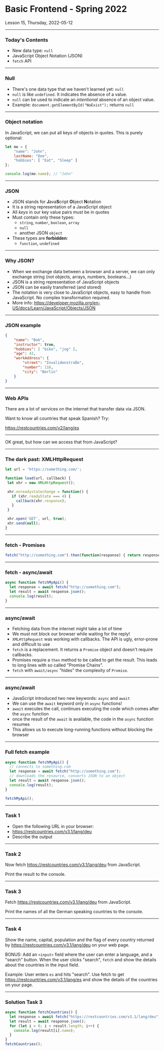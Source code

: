 <!-- .slide: id="lesson15" -->

# Basic Frontend - Spring 2022

Lesson 15, Thursday, 2022-05-12

---

### Today's Contents

* New data type: `null`
* JavaScript Object Notation (JSON)
* `fetch` API

---

### Null

* There's one data type that we haven't learned yet: `null`
* `null` is like `undefined`. It indicates the absence of a value.
* `null` can be used to indicate an *intentional* absence of an object value.
* Example: `document.getElementById("NoExist");` returns `null`

---

### Object notation

In JavaScript, we can put all keys of objects in quotes. This is purely optional:

```js
let me = {
    "name": "John",
    lastName: "Doe",
    "hobbies": [ "Eat", "Sleep" ]
};

console.log(me.name); // "John"
```

---

### JSON

* JSON stands for **J**ava**S**cript **O**bject **N**otation
* It is a string representation of a JavaScript object
* All *keys* in our key value pairs must be in quotes
* Must contain only these types:
   * `string`, `number`, `boolean`, `array`
   * `null`
   * another JSON `object`
* These types are **forbidden**:
   * `function`, `undefined`

---

### Why JSON?

* When we exchange data between a browser and a server, we can only exchange string (not objects, arrays, numbers, booleans...)
* JSON is a string representation of JavaScript objects
* JSON can be easily transferred (and stored)
* The notation is very close to JavaScript objects, easy to handle from JavaScript. No complex transformation required.
* More info: https://developer.mozilla.org/en-US/docs/Learn/JavaScript/Objects/JSON

---

### JSON example

```json
{
    "name": "Bob",
    "instructor": true,
    "hobbies": [ "bike", "jog" ],
    "age": 42,
    "workAddress": {
        "street": "Invalidenstraße",
        "number": 116,
        "city": "Berlin"
    }
}
```

---

### Web APIs

There are a lot of services on the internet that transfer data via JSON.

Want to know all countries that speak Spanish? Try:

https://restcountries.com/v2/lang/es

---

OK great, but how can we access that from JavaScript?

---

### The dark past: XMLHttpRequest

```js
let url = 'https://something.com/';

function load(url, callback) {
 let xhr = new XMLHttpRequest();

 xhr.onreadystatechange = function() {
   if (xhr.readyState === 4) {
     callback(xhr.response);
   }
 }

 xhr.open('GET', url, true);
 xhr.send(null);
}
```

---

### fetch - Promises

```js
fetch("http://something.com").then(function(response) { return response.json(); }).then(function(json) { console.log("got json: " + json); });
```

---

### fetch - async/await

```js
async function fetchMyApi() {
  let response = await fetch("http://something.com");
  let result = await response.json();
  console.log(result);
}
```

---

### async/await

* Fetching data from the internet might take a lot of time
* We must not block our browser while waiting for the reply!
* `XMLHttpRequest` was working with callbacks. The API is ugly, error-prone and difficult to use
* `fetch` is a replacement. It returns a `Promise` object and doesn't require callbacks.
* Promises require a `then` method to be called to get the result. This leads to long lines with so called "Promise Chains".
* `fetch` with `await/async` "hides" the complexity of `Promise`.

---

### async/await

* JavaScript introduced two new keywords: `async` and `await`
* We can use the `await` keyword only in `async` functions!
* `await` executes the call, continues executing the code which comes after the `async` function
* once the result of the `await` is available, the code in the `async` function resumes
* This allows us to execute long-running functions without blocking the browser

---

### Full fetch example

```js
async function fetchMyApi() {
  // connects to something.com
  let response = await fetch("http://something.com");
  // downloads the resource, converts JSON to an object
  let result = await response.json();
  console.log(result);
}

fetchMyApi();
```

------

### Task 1

* Open the following URL in your browser:
* https://restcountries.com/v3.1/lang/deu
* Describe the output

---

### Task 2

Now fetch https://restcountries.com/v3.1/lang/deu from JavaScript.

Print the result to the console.

---

### Task 3

Fetch https://restcountries.com/v3.1/lang/deu from JavaScript.

Print the names of all the German speaking countries to the console.

---

### Task 4

Show the name, capital, population and the flag of every country returned by https://restcountries.com/v3.1/lang/deu on your web page.

BONUS: Add an `<input>` field where the user can enter a language, and a "search" button. When the user clicks "search", `fetch` and show the details about the countries in the input field.

Example: User enters `es` and hits "search". Use fetch to get https://restcountries.com/v3.1/lang/es and show the details of the countries on your page.

---

### Solution Task 3

```js
async function fetchCountries() {
  let response = await fetch("https://restcountries.com/v3.1/lang/deu");
  let result = await response.json();
  for (let i = 0; i < result.length; i++) {
    console.log(result[i].name);
  }
}
fetchCountries();
```

